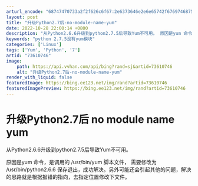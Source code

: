 ```yaml
---
arturl_encode: "68747470733a2f2f626c6f67:2e6373646e2e6e65742f6769746875625f3338333538373334:2f61727469636c652f64657461696c732f3733363130373436"
layout: post
title: "升级Python2.7后-no-module-name-yum"
date: 2022-10-28 22:00:14 +0800
description: "从Python2.6.6升级到python2.7.5后导致Yum不可用。 原因是yum 命令，是调用"
keywords: "python 2.7.5没有yum模块"
categories: ['Linux']
tags: ['Yum', 'Python', '7']
artid: "73610746"
image:
    path: https://api.vvhan.com/api/bing?rand=sj&artid=73610746
    alt: "升级Python2.7后-no-module-name-yum"
render_with_liquid: false
featuredImage: https://bing.ee123.net/img/rand?artid=73610746
featuredImagePreview: https://bing.ee123.net/img/rand?artid=73610746
---
```


# 升级Python2.7后 no module name yum

从Python2.6.6升级到python2.7.5后导致Yum不可用。
  
原因是yum 命令，是调用的 /usr/bin/yum 脚本文件， 需要修改为 /usr/bin/python2.6.6 保存退出，成功解决。另外可能还会引起其他的问题，解决的思路就是根据报错的指向，去指定位置修改下文件。